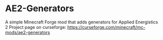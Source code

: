 # AE2-Generators
A simple Minecraft Forge mod that adds generators for Applied Energistics 2
Project page on curseforge: https://curseforge.com/minecraft/mc-mods/ae2-generators
